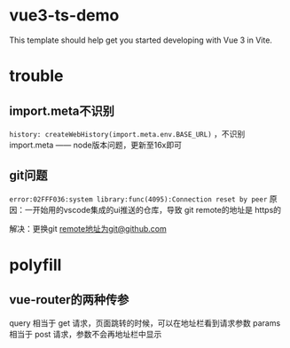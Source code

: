 # vue3-ts-demo

This template should help get you started developing with Vue 3 in Vite.

# trouble
## import.meta不识别
`history: createWebHistory(import.meta.env.BASE_URL)` ，不识别import.meta
—— node版本问题，更新至16x即可

## git问题
`error:02FFF036:system library:func(4095):Connection reset by peer`
原因：一开始用的vscode集成的ui推送的仓库，导致 git remote的地址是 https的

解决：更换git remote地址为git@github.com

# polyfill
## vue-router的两种传参
query 相当于 get 请求，页面跳转的时候，可以在地址栏看到请求参数
params 相当于 post 请求，参数不会再地址栏中显示